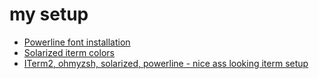 # my setup
* [Powerline font installation](https://powerline.readthedocs.org/en/latest/installation/linux.html#fonts-installation)
* [Solarized iterm colors](https://github.com/altercation/solarized/tree/master/iterm2-colors-solarized)
* [ITerm2, ohmyzsh, solarized, powerline - nice ass looking iterm setup](https://gist.github.com/kevin-smets/8568070)
